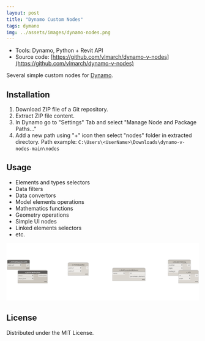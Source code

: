 ```yaml
---
layout: post
title: "Dynamo Custom Nodes"
tags: dymano
img: ../assets/images/dynamo-nodes.png
---
```


- Tools: Dynamo, Python + Revit API
- Source code: [https://github.com/vlmarch/dynamo-v-nodes](https://github.com/vlmarch/dynamo-v-nodes)

Several simple custom nodes for [Dynamo](https://dynamobim.org).

## Installation

1. Download ZIP file of a Git repository.
2. Extract ZIP file content.
3. In Dynamo go to "Settings" Tab and select "Manage Node and Package Paths..."
4. Add a new path using "+" icon then select "nodes" folder in extracted directory. Path example: `C:\Users\<UserName>\Downloads\dynamo-v-nodes-main\nodes`

## Usage

- Elements and types selectors
- Data filters
- Data convertors
- Model elements operations
- Mathematics functions
- Geometry operations
- Simple UI nodes
- Linked elements selectors
- etc.

![dynamo-nodes01.png](../assets/images/dynamo-nodes01.png)

## License

Distributed under the MIT License.
